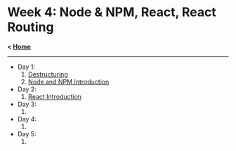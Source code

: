 # Week 4: Node & NPM, React, React Routing

**< [Home](../README.md)**

---

- Day 1:
  1. [Destructuring](./day-01/01-destructuring.md)
  2. [Node and NPM Introduction](./day-01/02-node-and-npm.md)
- Day 2:
  1. [React Introduction](./day-02/01-react-introduction.md)
- Day 3:
  1. []()
- Day 4:
  1. []()
- Day 5:
  1. []()
